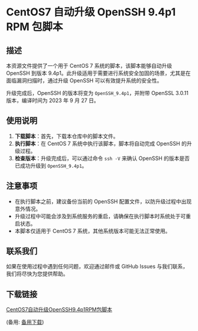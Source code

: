 # CentOS7 自动升级 OpenSSH 9.4p1 RPM 包脚本

## 描述

本资源文件提供了一个用于 CentOS 7 系统的脚本，该脚本能够自动升级 OpenSSH 到版本 9.4p1。此升级适用于需要进行系统安全加固的场景，尤其是在面临漏洞扫描时，通过升级 OpenSSH 可以有效提升系统的安全性。

升级完成后，OpenSSH 的版本将变为 `OpenSSH_9.4p1`，并附带 OpenSSL 3.0.11 版本，编译时间为 2023 年 9 月 27 日。

## 使用说明

1. **下载脚本**：首先，下载本仓库中的脚本文件。
2. **执行脚本**：在 CentOS 7 系统中执行该脚本，脚本将自动完成 OpenSSH 的升级过程。
3. **检查版本**：升级完成后，可以通过命令 `ssh -V` 来确认 OpenSSH 的版本是否已成功升级到 `OpenSSH_9.4p1`。

## 注意事项

- 在执行脚本之前，建议备份当前的 OpenSSH 配置文件，以防升级过程中出现意外情况。
- 升级过程中可能会涉及到系统服务的重启，请确保在执行脚本时系统处于可重启状态。
- 本脚本仅适用于 CentOS 7 系统，其他系统版本可能无法正常使用。

## 联系我们

如果在使用过程中遇到任何问题，欢迎通过邮件或 GitHub Issues 与我们联系，我们将尽快为您提供帮助。

## 下载链接
[CentOS7自动升级OpenSSH9.4p1RPM包脚本](https://pan.quark.cn/s/c0427bf21bc9) 

(备用: [备用下载](https://pan.baidu.com/s/1Xll56bPtr68SZ3np4_uYew?pwd=1234))

